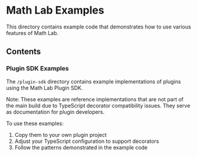 # Math Lab Examples

This directory contains example code that demonstrates how to use various features of Math Lab.

## Contents

### Plugin SDK Examples

The `/plugin-sdk` directory contains example implementations of plugins using the Math Lab Plugin SDK. 

Note: These examples are reference implementations that are not part of the main build due to TypeScript decorator compatibility issues. They serve as documentation for plugin developers.

To use these examples:
1. Copy them to your own plugin project
2. Adjust your TypeScript configuration to support decorators 
3. Follow the patterns demonstrated in the example code